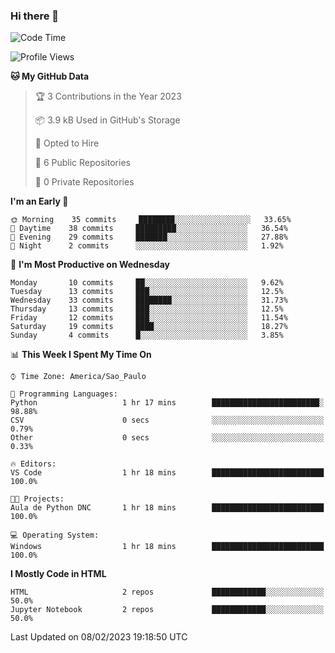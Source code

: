 ### Hi there 👋

<!--
**igabriel-gb/igabriel-gb** is a ✨ _special_ ✨ repository because its `README.md` (this file) appears on your GitHub profile.

Here are some ideas to get you started:

- 🔭 I’m currently working on ...
- 🌱 I’m currently learning ...
- 👯 I’m looking to collaborate on ...
- 🤔 I’m looking for help with ...
- 💬 Ask me about ...
- 📫 How to reach me: ...
- 😄 Pronouns: ...
- ⚡ Fun fact: ...
-->

<!--START_SECTION:waka-->
![Code Time](http://img.shields.io/badge/Code%20Time-147%20hrs%2034%20mins-blue)

![Profile Views](http://img.shields.io/badge/Profile%20Views-0-blue)

**🐱 My GitHub Data** 

> 🏆 3 Contributions in the Year 2023
 > 
> 📦 3.9 kB Used in GitHub's Storage 
 > 
> 💼 Opted to Hire
 > 
> 📜 6 Public Repositories 
 > 
> 🔑 0 Private Repositories  
 > 
**I'm an Early 🐤** 

```text
🌞 Morning    35 commits     ████████░░░░░░░░░░░░░░░░░   33.65% 
🌇 Daytime    38 commits     █████████░░░░░░░░░░░░░░░░   36.54% 
🌃 Evening    29 commits     ███████░░░░░░░░░░░░░░░░░░   27.88% 
🌙 Night      2 commits      ░░░░░░░░░░░░░░░░░░░░░░░░░   1.92%

```
📅 **I'm Most Productive on Wednesday** 

```text
Monday       10 commits     ██░░░░░░░░░░░░░░░░░░░░░░░   9.62% 
Tuesday      13 commits     ███░░░░░░░░░░░░░░░░░░░░░░   12.5% 
Wednesday    33 commits     ████████░░░░░░░░░░░░░░░░░   31.73% 
Thursday     13 commits     ███░░░░░░░░░░░░░░░░░░░░░░   12.5% 
Friday       12 commits     ███░░░░░░░░░░░░░░░░░░░░░░   11.54% 
Saturday     19 commits     ████░░░░░░░░░░░░░░░░░░░░░   18.27% 
Sunday       4 commits      █░░░░░░░░░░░░░░░░░░░░░░░░   3.85%

```


📊 **This Week I Spent My Time On** 

```text
⌚︎ Time Zone: America/Sao_Paulo

💬 Programming Languages: 
Python                   1 hr 17 mins        ████████████████████████░   98.88% 
CSV                      0 secs              ░░░░░░░░░░░░░░░░░░░░░░░░░   0.79% 
Other                    0 secs              ░░░░░░░░░░░░░░░░░░░░░░░░░   0.33%

🔥 Editors: 
VS Code                  1 hr 18 mins        █████████████████████████   100.0%

🐱‍💻 Projects: 
Aula de Python DNC       1 hr 18 mins        █████████████████████████   100.0%

💻 Operating System: 
Windows                  1 hr 18 mins        █████████████████████████   100.0%

```

**I Mostly Code in HTML** 

```text
HTML                     2 repos             ████████████░░░░░░░░░░░░░   50.0% 
Jupyter Notebook         2 repos             ████████████░░░░░░░░░░░░░   50.0%

```



 Last Updated on 08/02/2023 19:18:50 UTC
<!--END_SECTION:waka-->
